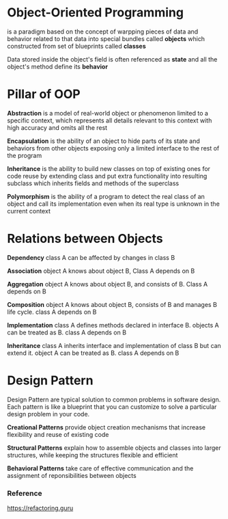 # **Object-Oriented Programming**
 is a paradigm based on the concept of warpping pieces of data and behavior related to that data into special bundles called **objects** which constructed from set of blueprints called **classes**

Data stored inside the object's field is often referenced as **state** and all the object's method define its **behavior**

# Pillar of OOP
**Abstraction** is a model of real-world object or phenomenon limited to a specific context, which represents all details relevant to this context with high accuracy and omits all the rest

**Encapsulation** is the ability of an object to hide parts of its state and behaviors from other objects exposing only a limited interface to the rest of the program

**Inheritance** is the ability to build new classes on top of existing ones for code reuse by extending class and put extra functionality into resulting subclass which inherits fields and methods of the superclass

**Polymorphism** is the ability of a program to detect the real class of an object and call its implementation even when its real type is unknown in the current context

# Relations between Objects
**Dependency** class A can be affected by changes in class B

**Association** object A knows about object B, Class A depends on B

**Aggregation** object A knows about object B, and consists of B. Class A depends on B

**Composition** object A knows about object B, consists of B and manages B life cycle. class A depends on B

**Implementation** class A defines methods declared in interface B. objects A can be treated as B. class A depends on B

**Inheritance** class A inherits interface and implementation of class B but can extend it. object A can be treated as B. class A depends on B


# **Design Pattern**
Design Pattern are typical solution to common problems in software design.  Each pattern is like a blueprint that you can customize to solve a particular design problem in your code.

**Creational Patterns** provide object creation mechanisms that increase flexibility and reuse of existing code

**Structural Patterns** explain how to assemble objects and classes into larger structures, while keeping the structures flexible and efficient

**Behavioral Patterns** take care of effective communication and the assignment of reponsibilities between objects

### Reference
https://refactoring.guru